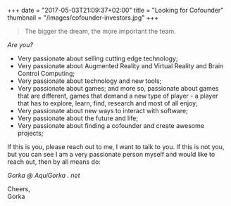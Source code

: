 +++
date = "2017-05-03T21:09:37+02:00"
title = "Looking for Cofounder"
thumbnail = "/images/cofounder-investors.jpg"
+++

> The bigger the dream, the more important the team.

*Are you?*

- Very passionate about selling cutting edge technology;
- Very passionate about Augmented Reality and Virtual Reality and Brain Control Computing;
- Very passionate about technology and new tools;
- Very passionate about games; and more so, passionate about games that are different, games that demand a new type of player - a player that has to explore, learn, find, research and most of all enjoy;
- Very passionate about new ways to interact with software;
- Very passionate about the future and life;
- Very passionate about finding a cofounder and create awesome projects;

If this is you, please reach out to me, I want to talk to you. If this is not you, but you can see I am a very passionate person myself and would like to reach out, then by all means do:

*Gorka @ AquiGorka . net*

Cheers,<br />
Gorka
